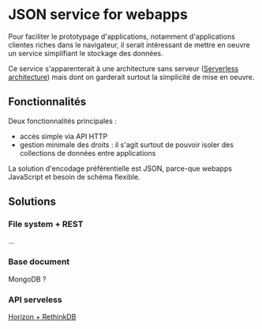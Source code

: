 # JSON service for webapps

Pour faciliter le prototypage d'applications, notamment d'applications clientes riches dans le navigateur, il serait intéressant de mettre en oeuvre un service simplifiant le stockage des données.

Ce service s'apparenterait à une architecture sans serveur ([Serverless architecture](http://martinfowler.com/articles/serverless.html)) mais dont on garderait surtout la simplicité de mise en oeuvre.

## Fonctionnalités

Deux fonctionnalités principales :

- accès simple via API HTTP
- gestion minimale des droits : il s'agit surtout de pouvoir isoler des collections de données entre applications

La solution d'encodage préférentielle est JSON, parce-que webapps JavaScript et besoin de schéma flexible.

## Solutions

### File system + REST

...

### Base document

MongoDB ?

### API serveless

[Horizon + RethinkDB](http://horizon.io/)
